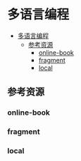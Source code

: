 # 多语言编程

<!--ts-->
* [多语言编程](#多语言编程)
   * [参考资源](#参考资源)
      * [online-book](#online-book)
      * [fragment](#fragment)
      * [local](#local)

<!-- Created by https://github.com/ekalinin/github-markdown-toc -->
<!-- Added by: runner, at: Wed Jul 20 10:22:35 UTC 2022 -->

<!--te-->

## 参考资源

### online-book

### fragment

### local